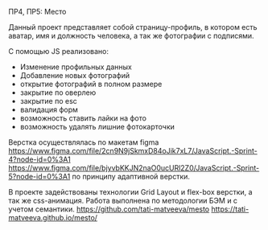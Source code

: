 ПР4, ПР5: Место 

Данный проект представляет собой страницу-профиль, в котором есть аватар, имя и должность человека, а так же фотографии с подписями.

С помощью JS реализовано:
- Изменение профильных данных
- Добавление новых фотографий
- открытие фотографий в полном размере
- закрытие по оверлею
- закрытие по esc
- валидация форм
- возможность ставить лайки на фото
- возможность удалять лишние фотокарточки

Верстка осуществлялась по макетам figma 
https://www.figma.com/file/2cn9N9jSkmxD84oJik7xL7/JavaScript.-Sprint-4?node-id=0%3A1 
https://www.figma.com/file/bjyvbKKJN2naO0ucURl2Z0/JavaScript.-Sprint-5?node-id=0%3A1
по принципу адаптивной верстки.

В проекте задействованы технологии Grid Layout и flex-box верстки, а так же css-анимация. Работа выполнена по методологии БЭМ и с учетом семантики. 
https://github.com/tati-matveeva/mesto 
https://tati-matveeva.github.io/mesto/